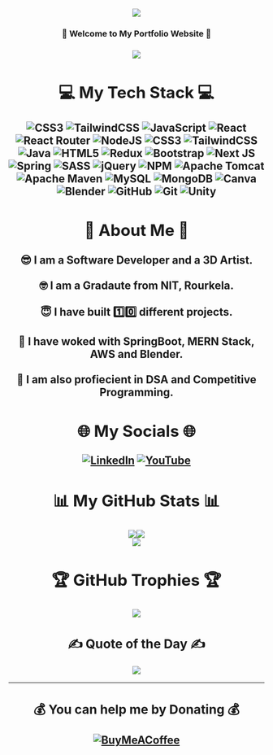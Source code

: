 <h1 align="center">
    <img src="https://readme-typing-svg.herokuapp.com/?font=Righteous&size=35&center=true&vCenter=true&width=500&height=70&duration=4000&lines=Hello+!+😊;+I'm+Ayush+Supakar!;" />
</h1>

<h3 align="center"> 🎊 Welcome to My Portfolio Website 🎊 </h3> 

### <div align="center"> [![](https://visitcount.itsvg.in/api?id=AyushSupakar&icon=0&color=0)](https://ayushsupakar.in)</div>



## <div align="center"><h2>💻 My Tech Stack 💻</h2>![CSS3](https://img.shields.io/badge/css3-%231572B6.svg?style=for-the-badge&logo=css3&logoColor=white) ![TailwindCSS](https://img.shields.io/badge/tailwindcss-%2338B2AC.svg?style=for-the-badge&logo=tailwind-css&logoColor=white) ![JavaScript](https://img.shields.io/badge/javascript-%23323330.svg?style=for-the-badge&logo=javascript&logoColor=%23F7DF1E) ![React](https://img.shields.io/badge/react-%2320232a.svg?style=for-the-badge&logo=react&logoColor=%2361DAFB) ![React Router](https://img.shields.io/badge/React_Router-CA4245?style=for-the-badge&logo=react-router&logoColor=white) ![NodeJS](https://img.shields.io/badge/node.js-6DA55F?style=for-the-badge&logo=node.js&logoColor=white) ![CSS3](https://img.shields.io/badge/css3-%231572B6.svg?style=for-the-badge&logo=css3&logoColor=white) ![TailwindCSS](https://img.shields.io/badge/tailwindcss-%2338B2AC.svg?style=for-the-badge&logo=tailwind-css&logoColor=white) ![Java](https://img.shields.io/badge/java-%23ED8B00.svg?style=for-the-badge&logo=openjdk&logoColor=white) ![HTML5](https://img.shields.io/badge/html5-%23E34F26.svg?style=for-the-badge&logo=html5&logoColor=white) ![Redux](https://img.shields.io/badge/redux-%23593d88.svg?style=for-the-badge&logo=redux&logoColor=white) ![Bootstrap](https://img.shields.io/badge/bootstrap-%238511FA.svg?style=for-the-badge&logo=bootstrap&logoColor=white) ![Next JS](https://img.shields.io/badge/Next-black?style=for-the-badge&logo=next.js&logoColor=white) ![Spring](https://img.shields.io/badge/spring-%236DB33F.svg?style=for-the-badge&logo=spring&logoColor=white) ![SASS](https://img.shields.io/badge/SASS-hotpink.svg?style=for-the-badge&logo=SASS&logoColor=white) ![jQuery](https://img.shields.io/badge/jquery-%230769AD.svg?style=for-the-badge&logo=jquery&logoColor=white) ![NPM](https://img.shields.io/badge/NPM-%23CB3837.svg?style=for-the-badge&logo=npm&logoColor=white) ![Apache Tomcat](https://img.shields.io/badge/apache%20tomcat-%23F8DC75.svg?style=for-the-badge&logo=apache-tomcat&logoColor=black) ![Apache Maven](https://img.shields.io/badge/Apache%20Maven-C71A36?style=for-the-badge&logo=Apache%20Maven&logoColor=white) ![MySQL](https://img.shields.io/badge/mysql-4479A1.svg?style=for-the-badge&logo=mysql&logoColor=white) ![MongoDB](https://img.shields.io/badge/MongoDB-%234ea94b.svg?style=for-the-badge&logo=mongodb&logoColor=white) ![Canva](https://img.shields.io/badge/Canva-%2300C4CC.svg?style=for-the-badge&logo=Canva&logoColor=white) ![Blender](https://img.shields.io/badge/blender-%23F5792A.svg?style=for-the-badge&logo=blender&logoColor=white) ![GitHub](https://img.shields.io/badge/github-%23121011.svg?style=for-the-badge&logo=github&logoColor=white) ![Git](https://img.shields.io/badge/git-%23F05033.svg?style=for-the-badge&logo=git&logoColor=white) ![Unity](https://img.shields.io/badge/unity-%23000000.svg?style=for-the-badge&logo=unity&logoColor=white)</div>

## <div align="center"> <h2>💫 About Me 💫 </h2> 😎 I am a Software Developer and a 3D Artist.<br><br>🤓 I am a Gradaute from NIT, Rourkela.<br><br>😇 I have built <b>1️⃣0️⃣</b> different projects.<br><br>🫡 I have woked with SpringBoot, MERN Stack, AWS and Blender.<br><br>🤩 I am also profiecient in DSA and Competitive Programming.<br></div>


## <div align="center"><h2>🌐 My Socials 🌐</h2>[![LinkedIn](https://img.shields.io/badge/LinkedIn-%230077B5.svg?logo=linkedin&logoColor=white)](https://linkedin.com/in/ayush-anshuman-supakar-4b71681b8) [![YouTube](https://img.shields.io/badge/YouTube-%23FF0000.svg?logo=YouTube&logoColor=white)](https://youtube.com/@@ataleofscience5027) </div> 



## <div align="center"><h2>📊 My GitHub Stats 📊</h2>![](https://github-readme-stats.vercel.app/api?username=AyushSupakar&theme=aura&hide_border=false&include_all_commits=true&count_private=true)![](https://github-readme-streak-stats.herokuapp.com/?user=AyushSupakar&theme=aura&hide_border=false)<br/>![](https://github-readme-stats.vercel.app/api/top-langs/?username=AyushSupakar&theme=aura&hide_border=false&include_all_commits=true&count_private=true&layout=compact)<br/>
</div>  



## <div align="center"><h2>🏆 GitHub Trophies 🏆</h2> ![](https://github-profile-trophy.vercel.app/?username=AyushSupakar&theme=aura&no-frame=false&no-bg=true&margin-w=4)</div> 

### <div align="center"><h2> ✍️ Quote of the Day ✍️ </h2> ![](https://quotes-github-readme.vercel.app/api?type=horizontal&theme=radical)</div>

---

  ## <div align="center"> <h3> 💰 You can help me by Donating 💰 </h3> [![BuyMeACoffee](https://img.shields.io/badge/Buy%20Me%20a%20Coffee-ffdd00?style=for-the-badge&logo=buy-me-a-coffee&logoColor=black)](https://buymeacoffee.com/ayush.a.supercar)</div>  

  
